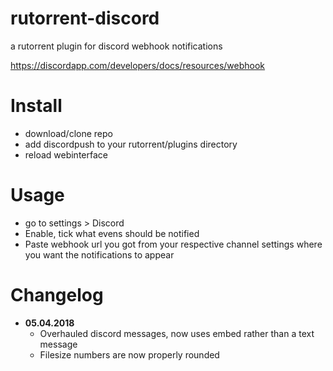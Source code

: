 # rutorrent-discord
a rutorrent plugin for discord webhook notifications

https://discordapp.com/developers/docs/resources/webhook

# Install

* download/clone repo
* add discordpush to your rutorrent/plugins directory
* reload webinterface

# Usage

* go to settings > Discord
* Enable, tick what evens should be notified
* Paste webhook url you got from your respective channel settings where you want the notifications to appear

# Changelog

* **05.04.2018**
  * Overhauled discord messages, now uses embed rather than a text message
  * Filesize numbers are now properly rounded
